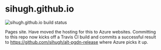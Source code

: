 sihugh.github.io
================
![sihugh.github.io build status](https://travis-ci.org/sihugh/sihugh.github.io.svg)

Pages site.  Have moved the hosting for this to Azure websites.  Committing to this repo now kicks off a Travis CI build and commits a successful result to https://github.com/sihugh/alt-pgdn-release where Azure picks it up.
